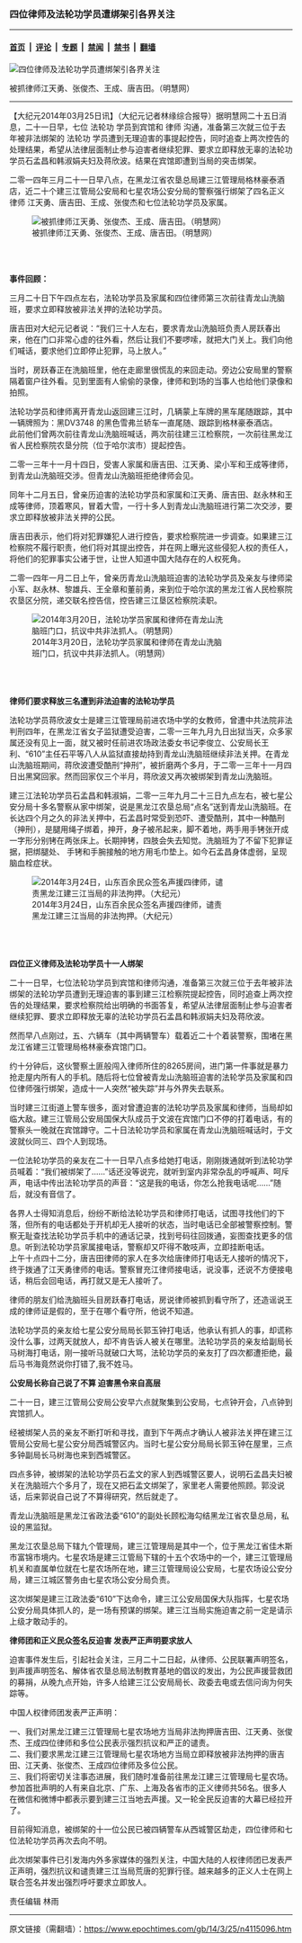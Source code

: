 ### 四位律师及法轮功学员遭绑架引各界关注

---

#### [首页](../../../..?n4115096) &nbsp;|&nbsp; [评论](../../../../../epoch-comment?n4115096) &nbsp;|&nbsp; [专题](../../../../../epoch-special?n4115096) &nbsp;|&nbsp; [禁闻](../../../../../epoch-news?n4115096) &nbsp;|&nbsp; [禁书](../../../../../books?n4115096) &nbsp;|&nbsp; [翻墙](https://github.com/gfw-breaker/nogfw/blob/master/README.md?n4115096)


<div><img alt="四位律师及法轮功学员遭绑架引各界关注" class="attachment-djy_600_400 size-djy_600_400 wp-post-image" src="https://i.epochtimes.com/assets/uploads/2014/03/1403250542581667.jpg"/>
<div class="caption">
 <p>
  被抓律师江天勇、张俊杰、王成、唐吉田。（明慧网）
 </p>
</div></div><hr/><div class="post_content" id="artbody" itemprop="articleBody">
 <!-- article content begin -->
 <p>
  【大纪元2014年03月25日讯】（大纪元记者林缘综合报导）据明慧网二十五日消息，二十一日早，七位
  <ok href="https://www.epochtimes.com/gb/tag/%E6%B3%95%E8%BD%AE%E5%8A%9F.html">
   法轮功
  </ok>
  学员到宾馆和
  <ok href="https://www.epochtimes.com/gb/tag/%E5%BE%8B%E5%B8%88.html">
   律师
  </ok>
  沟通，准备第三次就三位于去年被非法绑架的
  <ok href="https://www.epochtimes.com/gb/tag/%E6%B3%95%E8%BD%AE%E5%8A%9F.html">
   法轮功
  </ok>
  学员遭到无理迫害的事提起控告，同时追查上两次控告的处理结果，希望从法律层面制止参与迫害者继续犯罪、要求立即释放无辜的法轮功学员石孟昌和韩淑娟夫妇及蒋欣波。结果在宾馆即遭到当局的突击绑架。
 </p>
 <p>
  二零一四年三月二十一日早八点，在黑龙江省农垦总局建三江管理局格林豪泰酒店，近二十个建三江管局公安局和七星农场公安分局的警察强行绑架了四名正义
  <ok href="https://www.epochtimes.com/gb/tag/%E5%BE%8B%E5%B8%88.html">
   律师
  </ok>
  江天勇、唐吉田、王成、张俊杰和七位法轮功学员及家属。
 </p>
 <figure aria-describedby="caption-attachment-5710552" class="wp-caption aligncenter" id="attachment_5710552" style="width: 350px">
  <ok href=" https://i.epochtimes.com/assets/uploads/2014/03/1403250542581667.jpg" rel="noreferrer noopener" target="_blank">
   <img alt="被抓律师江天勇、张俊杰、王成、唐吉田。（明慧网）" class="size-large wp-image-5710552" src="https://i.epochtimes.com/assets/uploads/2014/03/1403250542581667.jpg" title="被抓律师江天勇、张俊杰、王成、唐吉田。（明慧网）"/>
  </ok>
  <br/><figcaption class="wp-caption-text" id="caption-attachment-5710552">
   被抓律师江天勇、张俊杰、王成、唐吉田。（明慧网）
  </figcaption><br/>
 </figure><br/>
 <p>
  <b>
   事件回顾：
  </b>
 </p>
 <p>
  三月二十日下午四点左右，法轮功学员及家属和四位律师第三次前往青龙山洗脑班，要求立即释放被非法关押的法轮功学员。
 </p>
 <p>
  唐吉田对大纪元记者说：“我们三十人左右，要求青龙山洗脑班负责人房跃春出来，他在门口非常心虚的往外看，然后让我们不要啰嗦，就把大门关上。我们向他们喊话，要求他们立即停止犯罪，马上放人。”
 </p>
 <p>
  当时，房跃春正在洗脑班里，他在走廊里很慌乱的来回走动。旁边公安局里的警察隔着窗户往外看。见到里面有人偷偷的录像，律师和到场的当事人也给他们录像和拍照。
 </p>
 <p>
  法轮功学员和律师离开青龙山返回建三江时，几辆蒙上车牌的黑车尾随跟踪，其中一辆牌照为：黑DV3748 的黑色雪弗兰轿车一直尾随、跟踪到格林豪泰酒店。
  <br/>
  此前他们曾两次前往青龙山洗脑班喊话，两次前往建三江检察院，一次前往黑龙江省人民检察院农垦分院（位于哈尔滨市）提起控告。
 </p>
 <p>
  二零一三年十一月十四日，受害人家属和唐吉田、江天勇、梁小军和王成等律师，到青龙山洗脑班交涉。但青龙山洗脑班拒绝律师会见。
 </p>
 <p>
  同年十二月五日，曾亲历迫害的法轮功学员和家属和江天勇、唐吉田、赵永林和王成等律师，顶着寒风，冒着大雪，一行十多人到青龙山洗脑班进行第二次交涉，要求立即释放被非法关押的公民。
 </p>
 <p>
  唐吉田表示，他们将对犯罪嫌犯人进行控告，要求检察院进一步调查。如果建三江检察院不履行职责，他们将对其提出控告，并在网上曝光这些侵犯人权的责任人，将他们的犯罪事实公诸于世，让世人知道中国大陆存在的人权死角。
 </p>
 <p>
  二零一四年一月二日上午，曾亲历青龙山洗脑班迫害的法轮功学员及亲友与律师梁小军、赵永林、黎雄兵、王全章和董前勇，来到位于哈尔滨的黑龙江省人民检察院农垦区分院，递交联名控告信，控告建三江垦区检察院渎职。
  <br/>
  <figure aria-describedby="caption-attachment-5710555" class="wp-caption aligncenter" id="attachment_5710555" style="width: 350px">
   <ok href=" https://i.epochtimes.com/assets/uploads/2014/03/1403250543391667.jpg" rel="noreferrer noopener" target="_blank">
    <img alt="2014年3月20日，法轮功学员家属和律师在青龙山洗脑班门口，抗议中共非法抓人。（明慧网）" class="size-large wp-image-5710555" src="https://i.epochtimes.com/assets/uploads/2014/03/1403250543391667.jpg" title="2014年3月20日，法轮功学员家属和律师在青龙山洗脑班门口，抗议中共非法抓人。（明慧网）"/>
   </ok>
   <br/><figcaption class="wp-caption-text" id="caption-attachment-5710555">
    2014年3月20日，法轮功学员家属和律师在青龙山洗脑班门口，抗议中共非法抓人。（明慧网）
   </figcaption><br/>
  </figure><br/>
  <br/>
  <b>
   律师们要求释放三名遭到非法迫害的法轮功学员
  </b>
 </p>
 <p>
  法轮功学员蒋欣波女士是建三江管理局前进农场中学的女教师，曾遭中共法院非法判刑四年，在黑龙江省女子监狱遭受迫害，二零一三年九月九日出狱当天，众多家属还没有见上一面，就又被时任前进农场政法委女书记李俊立、公安局长王利、“610”主任石平等八人从监狱直接劫持到青龙山洗脑班继续非法关押。在青龙山洗脑班期间，蒋欣波遭受酷刑“抻刑”，被折磨两个多月，于二零一三年十一月四日出黑窝回家。然而回家仅三个半月，蒋欣波又再次被绑架到青龙山洗脑班。
 </p>
 <p>
  建三江法轮功学员石孟昌和韩淑娟，二零一三年九月二十三日九点左右，被七星公安分局十多名警察从家中绑架，说是黑龙江农垦总局“点名”送到青龙山洗脑班。在长达四个月之久的非法关押中，石孟昌时常受到恐吓、遭受酷刑，其中一种酷刑（抻刑），是腿用绳子绑着，抻开，身子被吊起来，脚不着地，两手用手铐张开成一字形分别铐在两张床上。长期抻铐，四肢会失去知觉。洗脑班为了不留下犯罪证据，把绑腿处、 手铐和手腕接触的地方用毛巾垫上。如今石孟昌身体虚弱，呈现脑血栓症状。
  <br/>
  <figure aria-describedby="caption-attachment-5710558" class="wp-caption aligncenter" id="attachment_5710558" style="width: 349px">
   <ok href=" https://i.epochtimes.com/assets/uploads/2014/03/1403250544561667.jpg" rel="noreferrer noopener" target="_blank">
    <img alt="2014年3月24日，山东百余民众签名声援四律师，谴责黑龙江建三江当局的非法拘押。（大纪元）" class="size-large wp-image-5710558" src="https://i.epochtimes.com/assets/uploads/2014/03/1403250544561667.jpg" title="2014年3月24日，山东百余民众签名声援四律师，谴责黑龙江建三江当局的非法拘押。（大纪元）"/>
   </ok>
   <br/><figcaption class="wp-caption-text" id="caption-attachment-5710558">
    2014年3月24日，山东百余民众签名声援四律师，谴责黑龙江建三江当局的非法拘押。（大纪元）
   </figcaption><br/>
  </figure><br/>
  <br/>
  <b>
   四位正义律师及法轮功学员十一人绑架
  </b>
 </p>
 <p>
  二十一日早，七位法轮功学员到宾馆和律师沟通，准备第三次就三位于去年被非法绑架的法轮功学员遭到无理迫害的事到建三江检察院提起控告，同时追查上两次控告的处理结果，要求检察院给出明确的书面答复，希望从法律层面制止参与迫害者继续犯罪、要求立即释放无辜的法轮功学员石孟昌和韩淑娟夫妇及蒋欣波。
 </p>
 <p>
  然而早八点刚过，五、六辆车（其中两辆警车）载着近二十个着装警察，围堵在黑龙江省建三江管理局格林豪泰宾馆门口。
 </p>
 <p>
  约十分钟后，这伙警察土匪般闯入律师所住的8265房间，进门第一件事就是暴力抢走屋内所有人的手机。随后将七位曾被青龙山洗脑班迫害的法轮学员及家属和四位律师强行绑架，造成十一人突然“被失踪”并与外界失去联系。
 </p>
 <p>
  当时建三江街道上警车很多，面对曾遭迫害的法轮功学员及家属和律师，当局却如临大敌。建三江管局公安局国保大队成员于文波在宾馆门口不停的打着电话，有的警察头一晚就在宾馆蹲守。二十日法轮功学员和家属在青龙山洗脑班喊话时，于文波就伙同三、四个人到现场。
 </p>
 <p>
  一位法轮功学员的亲友在二十一日早八点多给她打电话，刚刚拨通就听到法轮功学员喊着：“我们被绑架了……”话还没等说完，就听到室内非常杂乱的呼喊声、呵斥声，电话中传出法轮功学员的声音：“这是我的电话，你怎么抢我电话呢……”随后，就没有音信了。
 </p>
 <p>
  各界人士得知消息后，纷纷不断给法轮功学员和律师打电话，试图寻找他们的下落，但所有的电话都处于开机却无人接听的状态，当时电话已全部被警察控制。警察无耻查找法轮功学员手机中的通话记录，找到号码往回拨通，妄图查找更多的信息。听到法轮功学员家属接电话，警察却又吓得不敢吱声，立即挂断电话。
  <br/>
  上午十点四十二分，唐吉田律师的家人在多次给唐律师打电话无人接听的情况下，终于拨通了江天勇律师的电话。警察冒充江律师接电话，说没事，还说不方便接电话，稍后会回电话，再打就又是无人接听了。
 </p>
 <p>
  律师的朋友们给洗脑班头目房跃春打电话，房说律师被抓到看守所了，还造谣说王成的律师证是假的，至于在哪个看守所，他说不知道。
 </p>
 <p>
  法轮功学员的亲友给七星公安分局局长郭玉钟打电话，他承认有抓人的事，却谎称没什么事，过两天就放人，却不肯告诉人被关在哪里。法轮功学员的亲友给副局长马树海打电话，刚一接听马就破口大骂，法轮功学员的亲友打了四次都遭拒绝，最后马书海竟然说你打错了,我不姓马。
 </p>
 <p>
  <b>
   公安局长称自己说了不算 迫害黑令来自高层
  </b>
 </p>
 <p>
  二十一日，建三江管局公安局公安早六点就聚集到公安局，七点钟开会，八点钟到宾馆抓人。
 </p>
 <p>
  经被绑架人员的亲友不断打听和寻找，直到下午两点才确认人被非法关押在建三江管局公安局七星公安分局西城警区内。当时七星公安分局局长郭玉钟在屋里，三点多钟副局长马树海也来到西城警区。
 </p>
 <p>
  四点多钟，被绑架的法轮功学员石孟文的家人到西城警区要人，说明石孟昌夫妇被关在洗脑班六个多月了，现在又把石孟文绑架了，家里老人需要他照顾。郭没说话，后来郭说自己说了不算得研究，然后就走了。
 </p>
 <p>
  青龙山洗脑班是黑龙江省政法委“610”的副处长顾松海勾结黑龙江省农垦总局，私设的黑监狱。
 </p>
 <p>
  黑龙江农垦总局下辖九个管理局，建三江管理局是其中一个，位于黑龙江省佳木斯市富锦市境内。七星农场是建三江管局下辖的十五个农场中的一个，建三江管理局机关和直属单位就在七星农场所在地，建三江管理局设公安局，七星农场设公安分局，建三江城区警务由七星农场公安分局负责。
 </p>
 <p>
  这次绑架是建三江政法委“610”下达命令，建三江公安局国保大队指挥，七星农场公安分局具体抓人的，是一场有预谋的绑架。建三江当局实施迫害之前一定是请示上级才敢动手的。
 </p>
 <p>
  <b>
   律师团和正义民众签名反迫害 发表严正声明要求放人
  </b>
 </p>
 <p>
  迫害事件发生后，引起社会关注，三月二十二日起，从律师、公民联署声明签名，到声援声明签名、解体省农垦总局法制教育基地的倡议的发出，为公民声援营救团的募捐，从晚九点开始，许多人给建三江公安局局长、政委去电或去信问询为何失踪等。
 </p>
 <p>
  中国人权律师团发表严正声明：
 </p>
 <p>
  一、我们对黑龙江建三江管理局七星农场地方当局非法拘押唐吉田、江天勇、张俊杰、王成四位律师和多位公民表示强烈抗议和严正的谴责。
  <br/>
  二、我们要求黑龙江建三江管理局七星农场地方当局立即释放被非法拘押的唐吉田、江天勇、张俊杰、王成四位律师及多位公民。
  <br/>
  三、我们将密切关注事态进展，我们随时准备前往黑龙江建三江管理局七星农场。参加首批声明的人有来自北京、广东、上海及各省市的正义律师共56名。很多人在微信和微博中都表示要到建三江当地去声援。又一轮全民反迫害的大幕已经拉开了。
 </p>
 <p>
  目前得知消息，被绑架的十一位公民已被四辆警车从西城警区劫走，四位律师和七位法轮功学员再次去向不明。
 </p>
 <p>
  此次绑架事件已引发海内外多家媒体的强烈关注，中国大陆的人权律师团已发表严正声明，强烈抗议和谴责建三江当局荒唐的犯罪行径。越来越多的正义人士在网上联合签名并发出强烈呼吁要求立即放人。
 </p>
 <p>
  责任编辑    林雨
 </p>
 <!-- article content end -->
 <div id="below_article_ad">
 </div>
</div>


---

原文链接（需翻墙）：https://www.epochtimes.com/gb/14/3/25/n4115096.htm